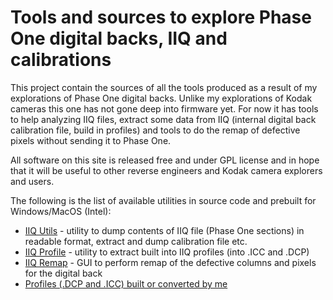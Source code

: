 # Tools and sources to explore Phase One digital backs, IIQ and calibrations

This project contain the sources of all the tools produced as a result of my explorations of Phase One digital backs. Unlike my explorations of Kodak cameras this one has not gone deep into firmware yet. For now it has tools to help analyzing IIQ files, extract some data from IIQ (internal digital back calibration file, build in profiles) and tools to do the remap of defective pixels without sending it to Phase One.

All software on this site is released free and under GPL license and in hope that it will be useful to other reverse engineers and Kodak camera explorers and users.

The following is the list of available utilities in source code and prebuilt for Windows/MacOS (Intel):

* [IIQ Utils](iiqutils) -  utility to dump contents of IIQ file (Phase One sections) in readable format, extract and dump calibration file etc.
* [IIQ Profile](iiqprofile) - utility to extract built into IIQ profiles (into .ICC and .DCP)
* [IIQ Remap](IIQRemap) - GUI to perform remap of the defective columns and pixels for the digital back
* [Profiles (.DCP and .ICC) built or converted by me](profiles)
